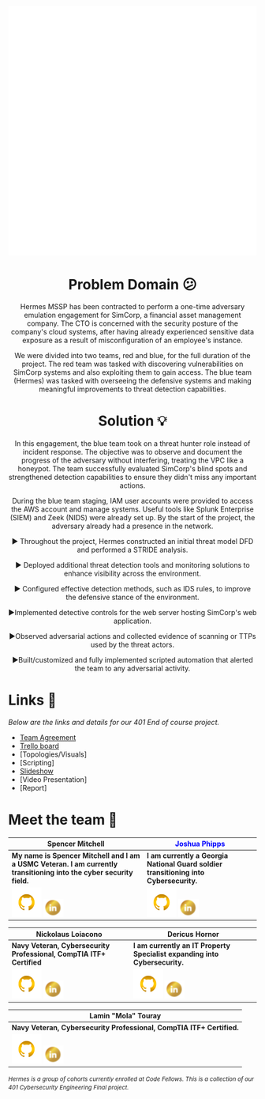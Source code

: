 <div align="center">
  
![Logo](https://github.com/Hermes-Messengers/.github/blob/main/Hermes.gif)
  
</div>
 
# <div align="center">  **Problem Domain** :confused: 
</div>

<div align="center">

Hermes MSSP has been contracted to perform a one-time adversary emulation engagement for SimCorp, a financial asset management company. The CTO is concerned with the security posture of the company's cloud systems, after having already experienced sensitive data exposure as a result of misconfiguration of an employee's instance. 

We were divided into two teams, red and blue, for the full duration of the project. The red team was tasked with discovering vulnerabilities on SimCorp systems and also exploiting them to gain access. The blue team (Hermes) was tasked with  overseeing the defensive systems and making meaningful improvements to threat detection capabilities.

</div>

 # <div align="center"> **Solution** :bulb:
</div>

<div align="center">

In this engagement, the blue team took on a threat hunter role instead of incident response. The objective was to observe and document the progress of the adversary without interfering, treating the VPC like a honeypot. The team successfully evaluated SimCorp's blind spots and strengthened detection capabilities to ensure they didn't miss any important actions.

During the blue team staging, IAM user accounts were provided to access the AWS account and manage systems. Useful tools like Splunk Enterprise (SIEM) and Zeek (NIDS) were already set up. By the start of the project, the adversary already had a presence in the network.

▶️ Throughout the project, Hermes constructed an initial threat model DFD and performed a STRIDE analysis.

▶️ Deployed additional threat detection tools and monitoring solutions to enhance visibility across the environment.

▶️ Configured effective detection methods, such as IDS rules, to improve the defensive stance of the environment.

▶️Implemented detective controls for the web server hosting SimCorp's web application.

▶️Observed adversarial actions and collected evidence of scanning or TTPs used by the threat actors.

▶️Built/customized and fully implemented scripted automation that alerted the team to any adversarial activity.


</div>

 # Links 🔗

*Below are the links and details for our 401 End of course project.*
- [Team Agreement](https://github.com/Hermes-Messengers/.github/blob/main/Hermes%20Agreement.pdf)
- [Trello board](https://trello.com/b/WT0fgHfZ/hermes)
- [Topologies/Visuals]
- [Scripting]
- [Slideshow](https://docs.google.com/presentation/d/1B2ACnLkxho7j7H2gcR1V436Kd9dfBtxia8kdlmmBPoA/edit#slide=id.g2accd1c413_3_31)
- [Video Presentation]
- [Report]

# Meet the team 🤘

| Spencer Mitchell | <font color="blue">Joshua Phipps</font> |
|---|---|
| **My name is Spencer Mitchell and I am a USMC Veteran. I am currently transitioning into the cyber security field.** | **I am currently a Georgia National Guard soldier transitioning into Cybersecurity.** |
| [![Image of Spencer](https://github.com/Hermes-Messengers/.github/blob/main/gold_git.png)](https://github.com/spencymitch) [![Image of Spencer](https://github.com/Hermes-Messengers/.github/blob/main/gold_in.png)](https://www.linkedin.com/in/spencymitch/) | [![Image of Joshua](https://github.com/Hermes-Messengers/.github/blob/main/gold_git.png)](https://github.com/joshp27?tab=repositories) [![Image of Joshua](https://github.com/Hermes-Messengers/.github/blob/main/gold_in.png)](https://www.linkedin.com/in/joshua-phipps-755a20264/) |

| Nickolaus Loiacono | Dericus Hornor |
|---|---|
| **Navy Veteran, Cybersecurity Professional, CompTIA ITF+ Certified** | **I am currently an IT Property Specialist expanding into Cybersecurity.** |
| [![Image of Nick A](https://github.com/Hermes-Messengers/.github/blob/main/gold_git.png)](https://github.com/Nkalderete?tab=repositories) [![Image of Nick](https://github.com/Hermes-Messengers/.github/blob/main/gold_in.png)](https://www.linkedin.com/in/nickolaus-alderete/) | [![Image of Dericus](https://github.com/Hermes-Messengers/.github/blob/main/gold_git.png)](https://github.com/Dhorner4) [![Image of Dericus](https://github.com/Hermes-Messengers/.github/blob/main/gold_in.png)](https://www.linkedin.com/in/dericus-horner/) |

| Lamin "Mola" Touray |
|---|
| **Navy Veteran, Cybersecurity Professional, CompTIA ITF+ Certified.** |
| [![Image of Mola](https://github.com/Hermes-Messengers/.github/blob/main/gold_git.png)](https://github.com/Mola2ray?tab=repositories) [![Image of Mola](https://github.com/Hermes-Messengers/.github/blob/main/gold_in.png)](https://www.linkedin.com/in/lamin-touray-57b09a264/)


 <small> *Hermes is a group of cohorts currently enrolled at Code Fellows. This is a collection of our 401 Cybersecurity Engineering Final project.* </small>
